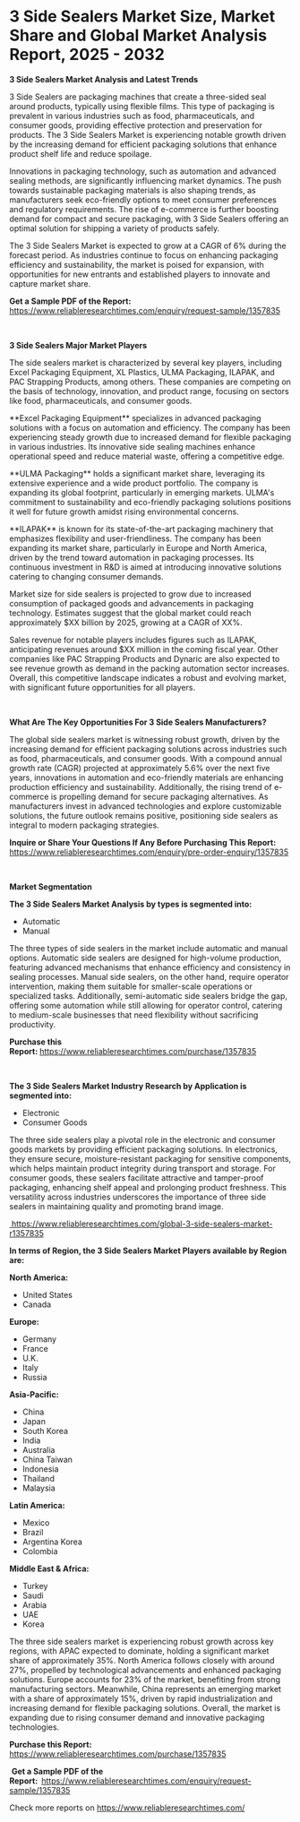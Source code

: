 <p><h1>3 Side Sealers Market Size, Market Share and Global Market Analysis Report, 2025 - 2032</h1></p><p><strong>3 Side Sealers Market Analysis and Latest Trends</strong></p>
<p><p>3 Side Sealers are packaging machines that create a three-sided seal around products, typically using flexible films. This type of packaging is prevalent in various industries such as food, pharmaceuticals, and consumer goods, providing effective protection and preservation for products. The 3 Side Sealers Market is experiencing notable growth driven by the increasing demand for efficient packaging solutions that enhance product shelf life and reduce spoilage.</p><p>Innovations in packaging technology, such as automation and advanced sealing methods, are significantly influencing market dynamics. The push towards sustainable packaging materials is also shaping trends, as manufacturers seek eco-friendly options to meet consumer preferences and regulatory requirements. The rise of e-commerce is further boosting demand for compact and secure packaging, with 3 Side Sealers offering an optimal solution for shipping a variety of products safely.</p><p>The 3 Side Sealers Market is expected to grow at a CAGR of 6% during the forecast period. As industries continue to focus on enhancing packaging efficiency and sustainability, the market is poised for expansion, with opportunities for new entrants and established players to innovate and capture market share.</p></p>
<p><strong>Get a Sample PDF of the Report:&nbsp;</strong> <a href="https://www.reliableresearchtimes.com/enquiry/request-sample/1357835?utm_campaign=2009&utm_medium=2&utm_source=Github&utm_content=ia&utm_term=24022025&utm_id=3-side-sealers">https://www.reliableresearchtimes.com/enquiry/request-sample/1357835</a></p>
<p>&nbsp;</p>
<p><strong>3 Side Sealers Major Market Players</strong></p>
<p><p>The side sealers market is characterized by several key players, including Excel Packaging Equipment, XL Plastics, ULMA Packaging, ILAPAK, and PAC Strapping Products, among others. These companies are competing on the basis of technology, innovation, and product range, focusing on sectors like food, pharmaceuticals, and consumer goods.</p><p>**Excel Packaging Equipment** specializes in advanced packaging solutions with a focus on automation and efficiency. The company has been experiencing steady growth due to increased demand for flexible packaging in various industries. Its innovative side sealing machines enhance operational speed and reduce material waste, offering a competitive edge.</p><p>**ULMA Packaging** holds a significant market share, leveraging its extensive experience and a wide product portfolio. The company is expanding its global footprint, particularly in emerging markets. ULMA's commitment to sustainability and eco-friendly packaging solutions positions it well for future growth amidst rising environmental concerns.</p><p>**ILAPAK** is known for its state-of-the-art packaging machinery that emphasizes flexibility and user-friendliness. The company has been expanding its market share, particularly in Europe and North America, driven by the trend toward automation in packaging processes. Its continuous investment in R&D is aimed at introducing innovative solutions catering to changing consumer demands.</p><p>Market size for side sealers is projected to grow due to increased consumption of packaged goods and advancements in packaging technology. Estimates suggest that the global market could reach approximately $XX billion by 2025, growing at a CAGR of XX%.</p><p>Sales revenue for notable players includes figures such as ILAPAK, anticipating revenues around $XX million in the coming fiscal year. Other companies like PAC Strapping Products and Dynaric are also expected to see revenue growth as demand in the packing automation sector increases. Overall, this competitive landscape indicates a robust and evolving market, with significant future opportunities for all players.</p></p>
<p>&nbsp;</p>
<p><strong>What Are The Key Opportunities For 3 Side Sealers Manufacturers?</strong></p>
<p><p>The global side sealers market is witnessing robust growth, driven by the increasing demand for efficient packaging solutions across industries such as food, pharmaceuticals, and consumer goods. With a compound annual growth rate (CAGR) projected at approximately 5.6% over the next five years, innovations in automation and eco-friendly materials are enhancing production efficiency and sustainability. Additionally, the rising trend of e-commerce is propelling demand for secure packaging alternatives. As manufacturers invest in advanced technologies and explore customizable solutions, the future outlook remains positive, positioning side sealers as integral to modern packaging strategies.</p></p>
<p><strong>Inquire or Share Your Questions If Any Before Purchasing This Report:</strong> <a href="https://www.reliableresearchtimes.com/enquiry/pre-order-enquiry/1357835?utm_campaign=2009&utm_medium=2&utm_source=Github&utm_content=ia&utm_term=24022025&utm_id=3-side-sealers">https://www.reliableresearchtimes.com/enquiry/pre-order-enquiry/1357835</a></p>
<p>&nbsp;</p>
<p><strong>Market Segmentation</strong></p>
<p><strong>The 3 Side Sealers Market Analysis by types is segmented into:</strong></p>
<p><ul><li>Automatic</li><li>Manual</li></ul></p>
<p><p>The three types of side sealers in the market include automatic and manual options. Automatic side sealers are designed for high-volume production, featuring advanced mechanisms that enhance efficiency and consistency in sealing processes. Manual side sealers, on the other hand, require operator intervention, making them suitable for smaller-scale operations or specialized tasks. Additionally, semi-automatic side sealers bridge the gap, offering some automation while still allowing for operator control, catering to medium-scale businesses that need flexibility without sacrificing productivity.</p></p>
<p><strong>Purchase this Report:&nbsp;</strong><a href="https://www.reliableresearchtimes.com/purchase/1357835?utm_campaign=2009&utm_medium=2&utm_source=Github&utm_content=ia&utm_term=24022025&utm_id=3-side-sealers">https://www.reliableresearchtimes.com/purchase/1357835</a></p>
<p>&nbsp;</p>
<p><strong>The 3 Side Sealers Market Industry Research by Application is segmented into:</strong></p>
<p><ul><li>Electronic</li><li>Consumer Goods</li></ul></p>
<p><p>The three side sealers play a pivotal role in the electronic and consumer goods markets by providing efficient packaging solutions. In electronics, they ensure secure, moisture-resistant packaging for sensitive components, which helps maintain product integrity during transport and storage. For consumer goods, these sealers facilitate attractive and tamper-proof packaging, enhancing shelf appeal and prolonging product freshness. This versatility across industries underscores the importance of three side sealers in maintaining quality and promoting brand image.</p></p>
<p><a href="https://www.reliableresearchtimes.com/global-3-side-sealers-market-r1357835?utm_campaign=2009&utm_medium=2&utm_source=Github&utm_content=ia&utm_term=24022025&utm_id=3-side-sealers">&nbsp;https://www.reliableresearchtimes.com/global-3-side-sealers-market-r1357835</a></p>
<p><strong>In terms of Region, the 3 Side Sealers Market Players available by Region are:</strong></p>
<p>
    <p> <strong> North America: </strong>
        <ul>
            <li>United States</li>
            <li>Canada</li>
        </ul>
        </p> 
    <p> <strong> Europe: </strong>
        <ul>
            <li>Germany</li>
            <li>France</li>
            <li>U.K.</li>
            <li>Italy</li>
            <li>Russia</li>
        </ul>
        </p> 
    <p> <strong> Asia-Pacific: </strong>
        <ul>
            <li>China</li>
            <li>Japan</li>
            <li>South Korea</li>
            <li>India</li>
            <li>Australia</li>
            <li>China Taiwan</li>
            <li>Indonesia</li>
            <li>Thailand</li>
            <li>Malaysia</li>
        </ul>
        </p> 
    <p> <strong> Latin America: </strong>
        <ul>
            <li>Mexico</li>
            <li>Brazil</li>
            <li>Argentina Korea</li>
            <li>Colombia</li>
        </ul>
        </p> 
    <p> <strong> Middle East & Africa: </strong>
        <ul>
            <li>Turkey</li>
            <li>Saudi</li>
            <li>Arabia</li>
            <li>UAE</li>
            <li>Korea</li>
        </ul>
    </p>
    </p>
<p><p>The three side sealers market is experiencing robust growth across key regions, with APAC expected to dominate, holding a significant market share of approximately 35%. North America follows closely with around 27%, propelled by technological advancements and enhanced packaging solutions. Europe accounts for 23% of the market, benefiting from strong manufacturing sectors. Meanwhile, China represents an emerging market with a share of approximately 15%, driven by rapid industrialization and increasing demand for flexible packaging solutions. Overall, the market is expanding due to rising consumer demand and innovative packaging technologies.</p></p>
<p><strong>Purchase this Report: </strong><a href="https://www.reliableresearchtimes.com/purchase/1357835?utm_campaign=2009&utm_medium=2&utm_source=Github&utm_content=ia&utm_term=24022025&utm_id=3-side-sealers">https://www.reliableresearchtimes.com/purchase/1357835</a></p>
<p>&nbsp;<strong>Get a Sample PDF of the Report:&nbsp;&nbsp;</strong><a href="https://www.reliableresearchtimes.com/enquiry/request-sample/1357835?utm_campaign=2009&utm_medium=2&utm_source=Github&utm_content=ia&utm_term=24022025&utm_id=3-side-sealers">https://www.reliableresearchtimes.com/enquiry/request-sample/1357835</a></p>
<p><strong></strong></p>
<p>Check more reports on <a href="https://www.reliableresearchtimes.com/?utm_campaign=2009&utm_medium=2&utm_source=Github&utm_content=ia&utm_term=24022025&utm_id=3-side-sealers">https://www.reliableresearchtimes.com/</a></p>